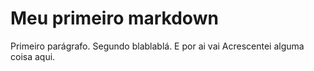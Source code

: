 # Meu primeiro markdown

Primeiro parágrafo.
Segundo blablablá.
E por ai vai
Acrescentei alguma coisa aqui.
